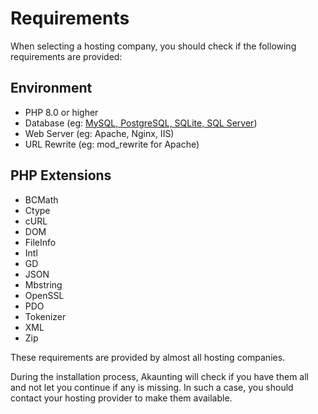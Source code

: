 Requirements
===========

When selecting a hosting company, you should check if the following requirements are provided:

Environment
-----------

* PHP 8.0 or higher
* Database (eg: [MySQL, PostgreSQL, SQLite, SQL Server](https://laravel.com/docs/database))
* Web Server (eg: Apache, Nginx, IIS)
* URL Rewrite (eg: mod_rewrite for Apache)

PHP Extensions
--------------
 - BCMath
 - Ctype
 - cURL
 - DOM
 - FileInfo
 - Intl
 - GD
 - JSON
 - Mbstring
 - OpenSSL
 - PDO
 - Tokenizer
 - XML
 - Zip

These requirements are provided by almost all hosting companies.

During the installation process, Akaunting will check if you have them all and not let you continue if any is missing. In such a case, you should contact your hosting provider to make them available.
